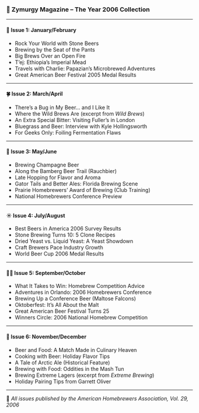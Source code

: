 ### 🍻 Zymurgy Magazine – The Year 2006 Collection

---

#### 🧊 **Issue 1: January/February**
- Rock Your World with Stone Beers
- Brewing by the Seat of the Pants
- Big Brews Over an Open Fire
- T’ej: Ethiopia’s Imperial Mead
- Travels with Charlie: Papazian’s Microbrewed Adventures
- Great American Beer Festival 2005 Medal Results

---

#### 🍀 **Issue 2: March/April**
- There’s a Bug in My Beer… and I Like It
- Where the Wild Brews Are (excerpt from *Wild Brews*)
- An Extra Special Bitter: Visiting Fuller’s in London
- Bluegrass and Beer: Interview with Kyle Hollingsworth
- For Geeks Only: Foiling Fermentation Flaws

---

#### 🍯 **Issue 3: May/June**
- Brewing Champagne Beer
- Along the Bamberg Beer Trail (Rauchbier)
- Late Hopping for Flavor and Aroma
- Gator Tails and Better Ales: Florida Brewing Scene
- Prairie Homebrewers’ Award of Brewing (Club Training)
- National Homebrewers Conference Preview

---

#### ☀️ **Issue 4: July/August**
- Best Beers in America 2006 Survey Results
- Stone Brewing Turns 10: 5 Clone Recipes
- Dried Yeast vs. Liquid Yeast: A Yeast Showdown
- Craft Brewers Pace Industry Growth
- World Beer Cup 2006 Medal Results

---

#### 🧙‍♂️ **Issue 5: September/October**
- What It Takes to Win: Homebrew Competition Advice
- Adventures in Orlando: 2006 Homebrewers Conference
- Brewing Up a Conference Beer (Maltose Falcons)
- Oktoberfest: It’s All About the Malt
- Great American Beer Festival Turns 25
- Winners Circle: 2006 National Homebrew Competition

---

#### 🧪 **Issue 6: November/December**
- Beer and Food: A Match Made in Culinary Heaven
- Cooking with Beer: Holiday Flavor Tips
- A Tale of Arctic Ale (Historical Feature)
- Brewing with Food: Oddities in the Mash Tun
- Brewing Extreme Lagers (excerpt from *Extreme Brewing*)
- Holiday Pairing Tips from Garrett Oliver

---

🍺 *All issues published by the American Homebrewers Association, Vol. 29, 2006*
